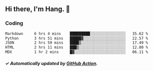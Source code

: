 ## Hi there, I'm Hang. 👋

### Coding

<!--START_SECTION:waka-->

```txt
Markdown     6 hrs 4 mins    █████████░░░░░░░░░░░░░░░░   35.62 %
Python       3 hrs 51 mins   █████▓░░░░░░░░░░░░░░░░░░░   22.57 %
JSON         2 hrs 59 mins   ████▒░░░░░░░░░░░░░░░░░░░░   17.49 %
HTML         2 hrs 11 mins   ███▒░░░░░░░░░░░░░░░░░░░░░   12.80 %
MDX          1 hr 2 mins     █▓░░░░░░░░░░░░░░░░░░░░░░░   06.11 %
```

<!--END_SECTION:waka-->

##### ✓ Automatically updated by [GitHub Action](https://github.com/huhuhang/huhuhang/actions).

